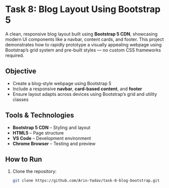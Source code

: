 # Task 8: Blog Layout Using Bootstrap 5

A clean, responsive blog layout built using **Bootstrap 5 CDN**, showcasing modern UI components like a navbar, content cards, and footer. This project demonstrates how to rapidly prototype a visually appealing webpage using Bootstrap’s grid system and pre-built styles — no custom CSS frameworks required.

## Objective

- Create a blog-style webpage using Bootstrap 5
- Include a responsive **navbar**, **card-based content**, and **footer**
- Ensure layout adapts across devices using Bootstrap’s grid and utility classes

## Tools & Technologies

- **Bootstrap 5 CDN** – Styling and layout
- **HTML5** – Page structure
- **VS Code** – Development environment
- **Chrome Browser** – Testing and preview


## How to Run
1. Clone the repository:
   ```bash
   git clone https://github.com/Arin-Yadav/task-8-blog-bootstrap.git
